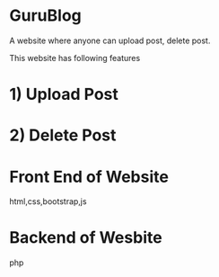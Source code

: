 # GuruBlog

A website where anyone can upload post, delete post.

This website has following features
# 1) Upload Post
# 2) Delete Post

# Front End of Website

html,css,bootstrap,js

# Backend of Wesbite

php
